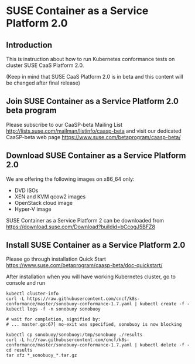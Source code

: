 # SUSE Container as a Service Platform 2.0

## Introduction

This is instruction about how to run Kubernetes conformance tests on cluster SUSE CaaS Platform 2.0.

(Keep in mind that SUSE CaaS Platform 2.0 is in beta and this content will be changed after final release)

## Join SUSE Container as a Service Platform 2.0 beta program

Please subscribe to our CaaSP-beta Mailing List http://lists.suse.com/mailman/listinfo/caasp-beta and
visit our dedicated CaaSP-beta web page https://www.suse.com/betaprogram/caasp-beta/

## Download SUSE Container as a Service Platform 2.0

We are offering the following images on x86_64 only:
 * DVD ISOs
 * XEN and KVM qcow2 images
 * OpenStack cloud image
 * Hyper-V image

SUSE Container as a Service Platform 2 can be downloaded from https://download.suse.com/Download?buildid=bCcogJ5BFZ8

## Install SUSE Container as a Service Platform 2.0

Please go through installation Quick Start 
https://www.suse.com/betaprogram/caasp-beta/doc-quickstart/

After installation when you will have working Kubernetes cluster, go to console and run

```
kubectl cluster-info
curl -L https://raw.githubusercontent.com/cncf/k8s-conformance/master/sonobuoy-conformance-1.7.yaml | kubectl create -f -
kubectl logs -f -n sonobuoy sonobuoy

# wait for completion, signified by:
# ... master.go:67] no-exit was specified, sonobuoy is now blocking

kubectl cp sonobuoy/sonobuoy:/tmp/sonobuoy ./results
curl -L h://raw.githubusercontent.com/cncf/k8s-conformance/master/sonobuoy-conformance-1.7.yaml | kubectl delete -f -
cd results
tar xfz *_sonobuoy_*.tar.gz
```
